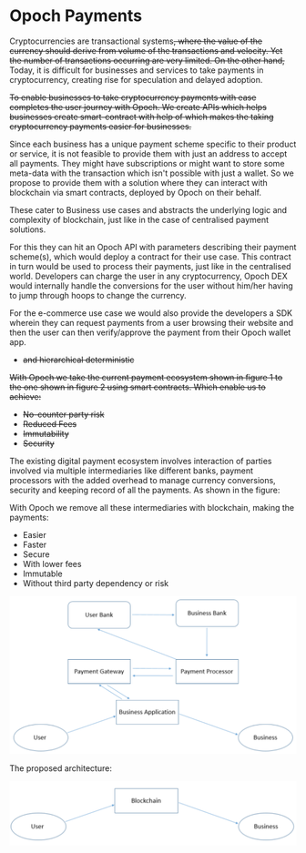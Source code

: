 # Opoch Payments

Cryptocurrencies are transactional systems~~, where the value of the currency should derive from volume of the transactions and velocity. Yet the number of transactions occurring are very limited. On the other hand,~~ Today, it is difficult for businesses and services to take payments in cryptocurrency, creating rise for speculation and delayed adoption.

~~To enable businesses to take cryptocurrency payments with ease completes the user journey with Opoch. We create APIs which helps businesses create smart-contract with help of which makes the taking cryptocurrency payments easier for businesses.~~





Since each business has a unique payment scheme specific to their product or service, it is not feasible to provide them with just an address to accept all payments. They might have subscriptions or might want to store some meta-data with the transaction which isn't possible with just a wallet. So we propose to provide them with a solution where they can interact with blockchain via smart contracts, deployed by Opoch on their behalf. 

These cater to Business use cases and abstracts the underlying logic and complexity of blockchain, just like in the case of centralised payment solutions.

For this they can hit an Opoch API with parameters describing their payment scheme\(s\), which would deploy a contract for their use case. This contract in turn would be used to process their payments, just like in the centralised world. Developers can charge the user in any cryptocurrency, Opoch DEX would internally handle the conversions for the user without him/her having to jump through hoops to change the currency.

For the e-commerce use case we would also provide the developers a SDK wherein they can request payments from a user browsing their website and then the user can then verify/approve  the payment from their Opoch wallet app. 





* ~~and hierarchical deterministic~~

~~With Opoch we take the current payment ecosystem shown in figure 1 to the one shown in figure 2 using smart contracts. Which enable us to achieve:~~

* ~~No-counter party risk~~
* ~~Reduced Fees~~
* ~~Immutability~~
* ~~Security~~

The existing digital payment ecosystem involves interaction of parties involved via multiple intermediaries like different banks, payment processors with the added overhead to manage currency conversions, security and keeping record of all the payments. As shown in the figure:



With Opoch we remove all these intermediaries with blockchain, making the payments:

* Easier 
* Faster
* Secure
* With lower fees
* Immutable 
* Without third party dependency or risk



![Fig. 1 Transaction between user and businesses has to go through network of intermediary](../../.gitbook/assets/screen-shot-2018-05-05-at-19.12.59.png)



The proposed architecture:

![Figure 2: Transaction between user and businesses without any third party](../../.gitbook/assets/screen-shot-2018-05-05-at-19.15.33.png)



